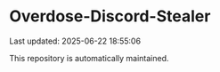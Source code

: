 # Overdose-Discord-Stealer

Last updated: 2025-06-22 18:55:06

This repository is automatically maintained.
